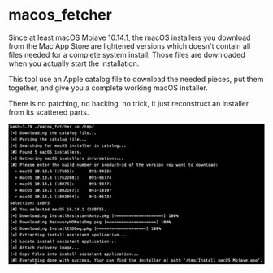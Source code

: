 # macos_fetcher

Since at least macOS Mojave 10.14.1, the macOS installers you download from the Mac App Store are lightened versions which doesn't contain all files needed for a complete system install. Those files are downloaded when you actually start the installation.

This tool use an Apple catalog file to download the needed pieces, put them together, and give you a complete working macOS installer.

There is no patching, no hacking, no trick, it just reconstruct an installer from its scattered parts.

<img src="https://github.com/javerous/macos_fetcher/blob/master/screenshot.png" width="600">

